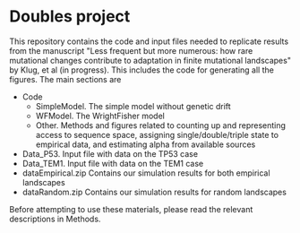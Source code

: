 # Doubles project

This repository contains the code and input files needed to replicate results from the manuscript "Less frequent but more numerous: how rare mutational changes contribute to adaptation in finite mutational landscapes" by Klug, et al (in progress). This includes the code for generating all the figures. The main sections are 

* Code
  * SimpleModel. The simple model without genetic drift
  * WFModel. The WrightFisher model
  * Other. Methods and figures related to counting up and representing access to sequence space, assigning single/double/triple state to empirical data, and estimating alpha from available sources
* Data_P53. Input file with data on the TP53 case
* Data_TEM1. Input file with data on the TEM1 case
* dataEmpirical.zip Contains our simulation results for both empirical landscapes
* dataRandom.zip Contains our simulation results for random landscapes

Before attempting to use these materials, please read the relevant descriptions in Methods. 

